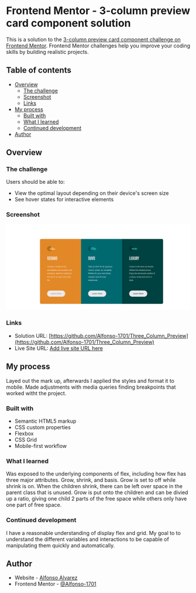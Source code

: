 # Frontend Mentor - 3-column preview card component solution

This is a solution to the [3-column preview card component challenge on Frontend Mentor](https://www.frontendmentor.io/challenges/3column-preview-card-component-pH92eAR2-). Frontend Mentor challenges help you improve your coding skills by building realistic projects. 

## Table of contents

- [Overview](#overview)
  - [The challenge](#the-challenge)
  - [Screenshot](#screenshot)
  - [Links](#links)
- [My process](#my-process)
  - [Built with](#built-with)
  - [What I learned](#what-i-learned)
  - [Continued development](#continued-development)
- [Author](#author)

## Overview

### The challenge

Users should be able to:

- View the optimal layout depending on their device's screen size
- See hover states for interactive elements

### Screenshot

![Screenshot](Screenshot_columns.png)


### Links

- Solution URL: [https://github.com/Alfonso-1701/Three_Column_Preview](https://github.com/Alfonso-1701/Three_Column_Preview)
- Live Site URL: [Add live site URL here](https://your-live-site-url.com)

## My process

Layed out the mark up, afterwards I applied the styles and format it to mobile. Made adjustments with media queries finding breakpoints that worked witht the project. 

### Built with

- Semantic HTML5 markup
- CSS custom properties
- Flexbox
- CSS Grid
- Mobile-first workflow

### What I learned

Was exposed to the underlying components of flex, including how flex has three major attributes. Grow, shrink, and basis. Grow is set to off while shrink is on. When the children shrink, there can be left over space in the parent class that is unused. Grow is put onto the children and can be divied up a ratio, giving one child 2 parts of the free space while others only have one part of free space. 

### Continued development

I have a reasonable understanding of display flex and grid. My goal to to understand the different variables and interactions to be capable of manipulating them quickly and automatically.


## Author

- Website - [Alfonso Alvarez](https://www.linkedin.com/in/alfonso-alvarez-4223b628b/)
- Frontend Mentor - [@Alfonso-1701](https://www.frontendmentor.io/profile/Alfonso-1701)


